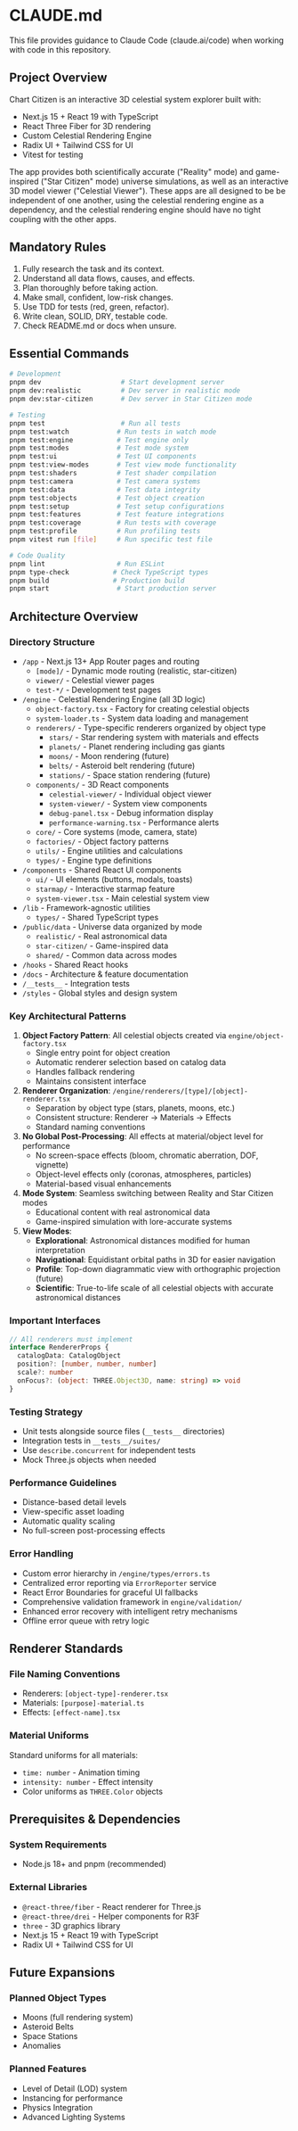 # CLAUDE.md

This file provides guidance to Claude Code (claude.ai/code) when working with code in this repository.

## Project Overview

Chart Citizen is an interactive 3D celestial system explorer built with:
- Next.js 15 + React 19 with TypeScript
- React Three Fiber for 3D rendering
- Custom Celestial Rendering Engine
- Radix UI + Tailwind CSS for UI
- Vitest for testing

The app provides both scientifically accurate ("Reality" mode) and game-inspired ("Star Citizen" mode) universe simulations, as well as an interactive 3D model viewer ("Celestial Viewer"). These apps are all designed to be be independent of one another, using the celestial rendering engine as a dependency, and the celestial rendering engine should have no tight coupling with the other apps.

## Mandatory Rules

1. Fully research the task and its context.
2. Understand all data flows, causes, and effects.
3. Plan thoroughly before taking action.
4. Make small, confident, low-risk changes.
5. Use TDD for tests (red, green, refactor).
6. Write clean, SOLID, DRY, testable code.
7. Check README.md or docs when unsure.

## Essential Commands

```bash
# Development
pnpm dev                    # Start development server
pnpm dev:realistic          # Dev server in realistic mode
pnpm dev:star-citizen       # Dev server in Star Citizen mode

# Testing
pnpm test                   # Run all tests
pnpm test:watch            # Run tests in watch mode
pnpm test:engine           # Test engine only
pnpm test:modes            # Test mode system
pnpm test:ui               # Test UI components
pnpm test:view-modes       # Test view mode functionality
pnpm test:shaders          # Test shader compilation
pnpm test:camera           # Test camera systems
pnpm test:data             # Test data integrity
pnpm test:objects          # Test object creation
pnpm test:setup            # Test setup configurations
pnpm test:features         # Test feature integrations
pnpm test:coverage         # Run tests with coverage
pnpm test:profile          # Run profiling tests
pnpm vitest run [file]     # Run specific test file

# Code Quality
pnpm lint                  # Run ESLint
pnpm type-check           # Check TypeScript types
pnpm build                # Production build
pnpm start                 # Start production server
```

## Architecture Overview

### Directory Structure
- `/app` - Next.js 13+ App Router pages and routing
  - `[mode]/` - Dynamic mode routing (realistic, star-citizen)
  - `viewer/` - Celestial viewer pages
  - `test-*/` - Development test pages
- `/engine` - Celestial Rendering Engine (all 3D logic)
  - `object-factory.tsx` - Factory for creating celestial objects
  - `system-loader.ts` - System data loading and management
  - `renderers/` - Type-specific renderers organized by object type
    - `stars/` - Star rendering system with materials and effects
    - `planets/` - Planet rendering including gas giants
    - `moons/` - Moon rendering (future)
    - `belts/` - Asteroid belt rendering (future)
    - `stations/` - Space station rendering (future)
  - `components/` - 3D React components
    - `celestial-viewer/` - Individual object viewer
    - `system-viewer/` - System view components
    - `debug-panel.tsx` - Debug information display
    - `performance-warning.tsx` - Performance alerts
  - `core/` - Core systems (mode, camera, state)
  - `factories/` - Object factory patterns
  - `utils/` - Engine utilities and calculations
  - `types/` - Engine type definitions
- `/components` - Shared React UI components
  - `ui/` - UI elements (buttons, modals, toasts)
  - `starmap/` - Interactive starmap feature
  - `system-viewer.tsx` - Main celestial system view
- `/lib` - Framework-agnostic utilities
  - `types/` - Shared TypeScript types
- `/public/data` - Universe data organized by mode
  - `realistic/` - Real astronomical data
  - `star-citizen/` - Game-inspired data
  - `shared/` - Common data across modes
- `/hooks` - Shared React hooks
- `/docs` - Architecture & feature documentation
- `/__tests__` - Integration tests
- `/styles` - Global styles and design system

### Key Architectural Patterns

1. **Object Factory Pattern**: All celestial objects created via `engine/object-factory.tsx`
   - Single entry point for object creation
   - Automatic renderer selection based on catalog data
   - Handles fallback rendering
   - Maintains consistent interface
2. **Renderer Organization**: `/engine/renderers/[type]/[object]-renderer.tsx`
   - Separation by object type (stars, planets, moons, etc.)
   - Consistent structure: Renderer → Materials → Effects
   - Standard naming conventions
3. **No Global Post-Processing**: All effects at material/object level for performance
   - No screen-space effects (bloom, chromatic aberration, DOF, vignette)
   - Object-level effects only (coronas, atmospheres, particles)
   - Material-based visual enhancements
4. **Mode System**: Seamless switching between Reality and Star Citizen modes
   - Educational content with real astronomical data
   - Game-inspired simulation with lore-accurate systems
5. **View Modes**: 
   - **Explorational**: Astronomical distances modified for human interpretation
   - **Navigational**: Equidistant orbital paths in 3D for easier navigation
   - **Profile**: Top-down diagrammatic view with orthographic projection (future)
   - **Scientific**: True-to-life scale of all celestial objects with accurate astronomical distances

### Important Interfaces

```typescript
// All renderers must implement
interface RendererProps {
  catalogData: CatalogObject
  position?: [number, number, number]
  scale?: number
  onFocus?: (object: THREE.Object3D, name: string) => void
}
```

### Testing Strategy
- Unit tests alongside source files (`__tests__` directories)
- Integration tests in `__tests__/suites/`
- Use `describe.concurrent` for independent tests
- Mock Three.js objects when needed

### Performance Guidelines
- Distance-based detail levels
- View-specific asset loading
- Automatic quality scaling
- No full-screen post-processing effects

### Error Handling
- Custom error hierarchy in `/engine/types/errors.ts`
- Centralized error reporting via `ErrorReporter` service
- React Error Boundaries for graceful UI fallbacks
- Comprehensive validation framework in `engine/validation/`
- Enhanced error recovery with intelligent retry mechanisms
- Offline error queue with retry logic

## Renderer Standards

### File Naming Conventions
- Renderers: `[object-type]-renderer.tsx`
- Materials: `[purpose]-material.ts`
- Effects: `[effect-name].tsx`

### Material Uniforms
Standard uniforms for all materials:
- `time: number` - Animation timing
- `intensity: number` - Effect intensity
- Color uniforms as `THREE.Color` objects

## Prerequisites & Dependencies

### System Requirements
- Node.js 18+ and pnpm (recommended)

### External Libraries
- `@react-three/fiber` - React renderer for Three.js
- `@react-three/drei` - Helper components for R3F
- `three` - 3D graphics library
- Next.js 15 + React 19 with TypeScript
- Radix UI + Tailwind CSS for UI

## Future Expansions

### Planned Object Types
- Moons (full rendering system)
- Asteroid Belts
- Space Stations
- Anomalies

### Planned Features
- Level of Detail (LOD) system
- Instancing for performance
- Physics Integration
- Advanced Lighting Systems